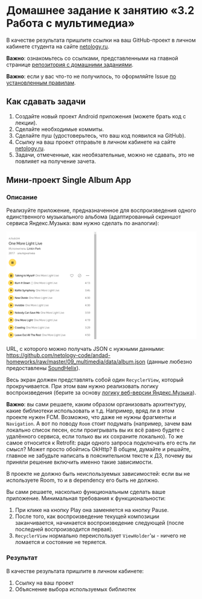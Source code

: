 # Домашнее задание к занятию «3.2 Работа с мультимедиа»

В качестве результата пришлите ссылки на ваш GitHub-проект в личном кабинете студента на сайте [netology.ru](https://netology.ru).

**Важно**: ознакомьтесь со ссылками, представленными на главной странице [репозитория с домашними заданиями](../README.md).

**Важно**: если у вас что-то не получилось, то оформляйте Issue [по установленным правилам](../report-requirements.md).

## Как сдавать задачи

1. Создайте новый проект Android приложения (можете брать код с лекции).
1. Сделайте необходимые коммиты.
1. Сделайте пуш (удостоверьтесь, что ваш код появился на GitHub).
1. Ссылку на ваш проект отправьте в личном кабинете на сайте [netology.ru](https://netology.ru).
1. Задачи, отмеченные, как необязательные, можно не сдавать, это не повлияет на получение зачета.

## Мини-проект Single Album App

### Описание

Реализуйте приложение, предназначенное для воспроизведения одного единственного музыкального альбома (адаптированный скриншот сервиса Яндекс.Музыка: вам нужно сделать по аналогии):

![](pic/yandex-music.png)

URL, с которого можно получать JSON с нужными данными: https://github.com/netology-code/andad-homeworks/raw/master/09_multimedia/data/album.json (данные любезно предоставлены [SoundHelix](https://www.soundhelix.com)).

Весь экран должен представлять собой один `RecyclerView`, который прокручивается. При этом вам нужно реализовать логику воспроизведения (берите за основу [логику веб-версии Яндекс.Музыка](https://music.yandex.ru/artist/36800/albums)).

**Важно**: вы сами решаете, каким образом организовать архитектуру, какие библиотеки использовать и т.д. Например, вряд ли в этом проекте нужен FCM. Возможно, что даже не нужны фрагменты и `Navigation`. А вот по поводу `Room` стоит подумать (например, зачем вам локально список песен, если проигрывать вы их всё равно будете с удалённого сервиса, если только вы их сохраните локально). То же самое относится к Retrofit: ради одного запроса подключать его есть ли смысл? Может просто обойтись OkHttp? В общем, думайте и решайте, главное не забудьте написать в пояснительном тексте к ДЗ, почему вы приняли решение включить именно такие зависимости.

В проекте не должно быть неиспользуемых зависимостей: если вы не используете Room, то и в dependency его быть не должно.

Вы сами решаете, насколько функциональным сделать ваше приложение. Минимальная требования к функциональности:
1. При клике на кнопку Play она заменяется на кнопку Pause.
1. После того, как воспроизведение текущей композиции заканчивается, начинается воспроизведение следующей (после последней воспроизводится первая).
1. `RecyclerView` нормально переиспользует `ViewHolder`'ы - ничего не ломается и состояние не теряется.

### Результат

В качестве результата пришлите в личном кабинете:
1. Ссылку на ваш проект
1. Объяснение выбора используемых библиотек
